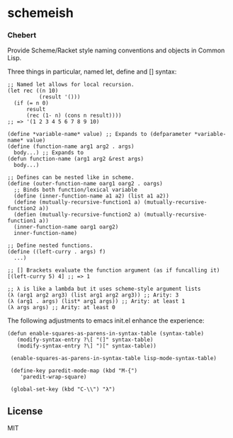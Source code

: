 # schemeish
### Chebert

Provide Scheme/Racket style naming conventions and objects in Common Lisp.

Three things in particular, named let, define and [] syntax:

    ;; Named let allows for local recursion.
    (let rec ((n 10)
              (result '()))
      (if (= n 0)
          result
          (rec (1- n) (cons n result))))
    ;; => '(1 2 3 4 5 6 7 8 9 10)

    (define *variable-name* value) ;; Expands to (defparameter *variable-name* value)
    (define (function-name arg1 arg2 . args) 
      body...) ;; Expands to
    (defun function-name (arg1 arg2 &rest args)
      body...)
      
    ;; Defines can be nested like in scheme.
    (define (outer-function-name oarg1 oarg2 . oargs)
      ;; Binds both function/lexical variable
      (define (inner-function-name a1 a2) (list a1 a2))
      (define (mutually-recursive-function1 a) (mutually-recursive-function2 a))
      (defien (mutually-recursive-function2 a) (mutually-recursive-function1 a))
      (inner-function-name oarg1 oarg2)
      inner-function-name)
    
    ;; Define nested functions.
    (define ((left-curry . args) f)
      ...)
    
    ;; [] Brackets evaluate the function argument (as if funcalling it)
    [(left-curry 5) 4] ;; => 1
    
    ;; λ is like a lambda but it uses scheme-style argument lists
    (λ (arg1 arg2 arg3) (list arg1 arg2 arg3)) ;; Arity: 3
    (λ (arg1 . args) (list* arg1 args)) ;; Arity: at least 1
    (λ args args) ;; Arity: at least 0

    
The following adjustments to emacs init.el enhance the experience:

    (defun enable-squares-as-parens-in-syntax-table (syntax-table)
       (modify-syntax-entry ?\[ "(]" syntax-table)
       (modify-syntax-entry ?\] ")[" syntax-table))

     (enable-squares-as-parens-in-syntax-table lisp-mode-syntax-table)

     (define-key paredit-mode-map (kbd "M-{")
        'paredit-wrap-square)
        
     (global-set-key (kbd "C-\\") "λ")

## License

MIT
